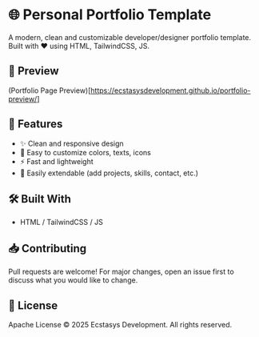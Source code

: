 # 🌐 Personal Portfolio Template

A modern, clean and customizable developer/designer portfolio template. Built with ❤️ using HTML, TailwindCSS, JS.

## 📸 Preview
(Portfolio Page Preview)[https://ecstasysdevelopment.github.io/portfolio-preview/]

## 🚀 Features

- ✨ Clean and responsive design
- 🎨 Easy to customize colors, texts, icons
- ⚡ Fast and lightweight
- 🧩 Easily extendable (add projects, skills, contact, etc.)

## 🛠️ Built With

- HTML / TailwindCSS / JS

## 📥 Contributing

Pull requests are welcome! For major changes, open an issue first to discuss what you would like to change.

## 📄 License

Apache License
© 2025 Ecstasys Development. All rights reserved.
